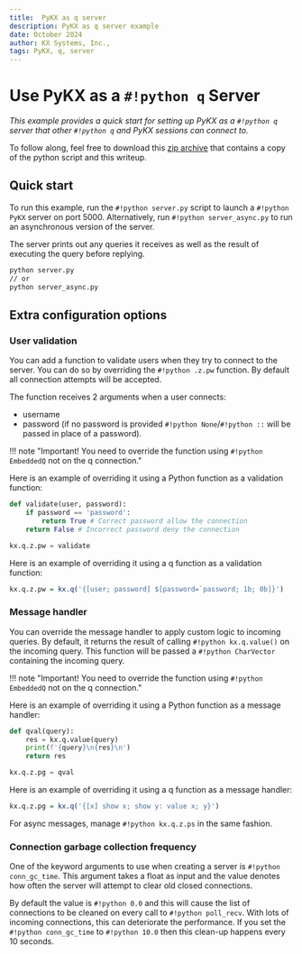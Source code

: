 ```yaml
---
title:  PyKX as q server
description: PyKX as q server example 
date: October 2024
author: KX Systems, Inc.,
tags: PyKX, q, server
---
```


# Use PyKX as a `#!python q` Server

_This example provides a quick start for setting up PyKX as a `#!python q` server that other `#!python q` and PyKX sessions can connect to._

To follow along, feel free to download this <a href="./archive.zip" download>zip archive</a> that contains a copy of the python script and this writeup.

## Quick start

To run this example, run the `#!python server.py` script to launch a `#!python PyKX` server on port 5000. Alternatively, run `#!python server_async.py` to run an asynchronous version of the server. 

The server prints out any queries it receives as well as the result of executing the query before replying.

```bash
python server.py
// or
python server_async.py
```
## Extra configuration options

### User validation

You can add a function to validate users when they try to connect to the server. You can do so by overriding the `#!python .z.pw` function. By default all connection attempts will be accepted.

The function receives 2 arguments when a user connects:

 - username
 - password (if no password is provided `#!python None`/`#!python ::` will be passed in place of a password).

!!! note "Important! You need to override the function using `#!python EmbeddedQ` not on the q connection."

Here is an example of overriding it using a Python function as a validation function:

```python
def validate(user, password):
    if password == 'password':
        return True # Correct password allow the connection
    return False # Incorrect password deny the connection

kx.q.z.pw = validate
```

Here is an example of overriding it using a q function as a validation function:

```q
kx.q.z.pw = kx.q('{[user; password] $[password=`password; 1b; 0b]}')
```

### Message handler

You can override the message handler to apply custom logic to incoming queries. By default, it returns
the result of calling `#!python kx.q.value()` on the incoming query. This function will be passed a `#!python CharVector`
containing the incoming query.

!!! note "Important! You need to override the function using `#!python EmbeddedQ` not on the q connection."

Here is an example of overriding it using a Python function as a message handler:

```python
def qval(query):
    res = kx.q.value(query)
    print(f'{query}\n{res}\n')
    return res

kx.q.z.pg = qval
```

Here is an example of overriding it using a q function as a message handler:

```q
kx.q.z.pg = kx.q('{[x] show x; show y: value x; y}')
```

For async messages, manage `#!python kx.q.z.ps` in the same fashion.

### Connection garbage collection frequency

One of the keyword arguments to use when creating a server is `#!python conn_gc_time`. This argument takes
a float as input and the value denotes how often the server will attempt to clear old closed connections.

By default the value is `#!python 0.0` and this will cause the list of connections to be cleaned on every call
to `#!python poll_recv`. With lots of incoming connections, this can deteriorate the performance. If you
set the `#!python conn_gc_time` to `#!python 10.0` then this clean-up happens every 10 seconds.

